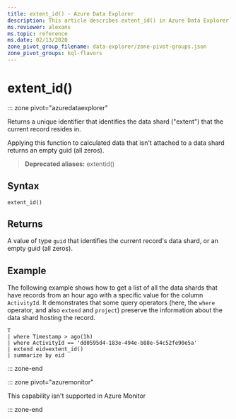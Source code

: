 ```yaml
---
title: extent_id() - Azure Data Explorer
description: This article describes extent_id() in Azure Data Explorer.
ms.reviewer: alexans
ms.topic: reference
ms.date: 02/13/2020
zone_pivot_group_filename: data-explorer/zone-pivot-groups.json
zone_pivot_groups: kql-flavors
---
```

# extent_id()

::: zone pivot="azuredataexplorer"

Returns a unique identifier that identifies the data shard ("extent") that the current record resides in.

Applying this function to calculated data that isn't attached to a data shard returns an empty guid (all zeros).

> **Deprecated aliases:** extentid()

## Syntax

`extent_id()`

## Returns

A value of type `guid` that identifies the current record's data shard,
or an empty guid (all zeros).

## Example

The following example shows how to get a list of all the data shards
that have records from an hour ago with a specific value for the
column `ActivityId`. It demonstrates that some query operators (here,
the `where` operator, and also `extend` and `project`)
preserve the information about the data shard hosting the record.

```kusto
T
| where Timestamp > ago(1h)
| where ActivityId == 'dd0595d4-183e-494e-b88e-54c52fe90e5a'
| extend eid=extent_id()
| summarize by eid
```

::: zone-end

::: zone pivot="azuremonitor"

This capability isn't supported in Azure Monitor

::: zone-end
